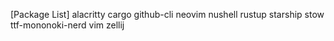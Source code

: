 [Package List]
alacritty cargo github-cli neovim nushell rustup starship stow ttf-mononoki-nerd vim zellij 
